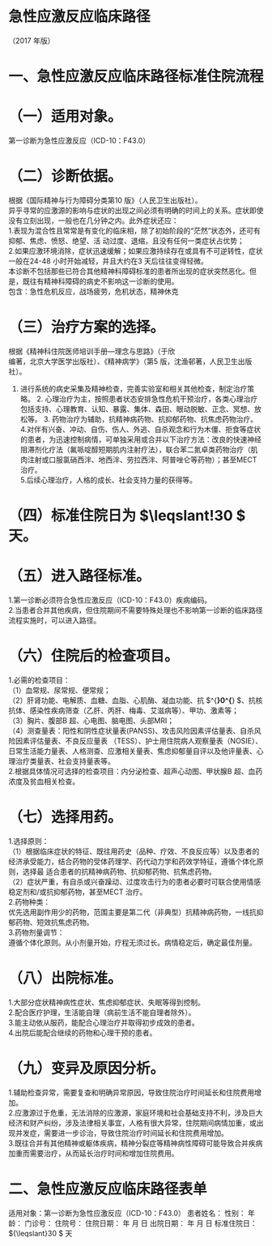 # 急性应激反应临床路径  
（2017 年版）  
# 一、急性应激反应临床路径标准住院流程  
# （一）适用对象。  
第一诊断为急性应激反应（ICD-10：F43.0）  
# （二）诊断依据。  
根据《国际精神与行为障碍分类第10 版》（人民卫生出版社）。  
异乎寻常的应激源的影响与症状的出现之间必须有明确的时间上的关系。症状即使没有立刻出现，一般也在几分钟之内。此外症状还应：  
1.表现为混合性且常常是有变化的临床相，除了初始阶段的“茫然”状态外，还可有抑郁、焦虑、愤怒、绝望、活 动过度、退缩，且没有任何一类症状占优势；  
2.如果应激环境消除，症状迅速缓解；如果应激持续存在或具有不可逆转性，症状一般在24-48 小时开始减轻，并且大约在3 天后往往变得轻微。  
本诊断不包括那些已符合其他精神科障碍标准的患者所出现的症状突然恶化。但是，既往有精神科障碍的病史不影响这一诊断的使用。  
包含：急性危机反应，战场疲劳，危机状态，精神休克  
# （三）治疗方案的选择。  
根据《精神科住院医师培训手册—理念与思路》（于欣  
编著，北京大学医学出版社）、《精神病学》（第5 版，沈渔邨著，人民卫生出版社）。  
1. 进行系统的病史采集及精神检查，完善实验室和相关其他检查，制定治疗策略。 2. 心理治疗为主，按照患者状态安排急性危机干预治疗，各类心理治疗包括支持、心理教育、认知、暴露、集体、森田、眼动脱敏、正念、冥想、放松等。 3. 药物治疗为辅助，抗精神病药物、抗抑郁药物、抗焦虑药物治疗。  
4.对伴有兴奋、冲动、自伤、伤人、外逃、自杀观念和行为木僵、拒食等症状的患者，为迅速控制病情，可单独采用或合并以下治疗方法：改良的快速神经阻滞剂化疗法（氟哌啶醇短期肌内注射疗法），联合苯二氮卓类药物治疗（肌肉注射或口服氯硝西泮、地西泮、劳拉西泮、阿普唑仑等药物）；甚至MECT 治疗。  
5.后续心理治疗，人格的成长、社会支持力量的获得等。  
# （四）标准住院日为 $\leqslant\!30 $ 天。  
# （五）进入路径标准。  
1.第一诊断必须符合急性应激反应（ICD-10：F43.0）疾病编码。  
2.当患者合并其他疾病，但住院期间不需要特殊处理也不影响第一诊断的临床路径流程实施时，可以进入路径。  
# （六）住院后的检查项目。  
1.必需的检查项目：  
（1）血常规、尿常规、便常规；  
（2）肝肾功能、电解质、血糖、血脂、心肌酶、凝血功能、抗 $^{**}0^{**} $、抗核抗体、感染性疾病筛查（乙肝、丙肝、梅毒、艾滋病等）、甲功、激素等；  
（3）胸片、腹部B 超、心电图、脑电图、头部MRI；  
（4）测查量表：阳性和阴性症状量表(PANSS)、攻击风险因素评估量表、自杀风险因素评估量表、不良反应量表 （TESS）、护士用住院病人观察量表（NOSIE）、日常生活能力量表、人格测查、应激相关量表、焦虑抑郁量自评以及他评量表、心理治疗类量表、社会支持量表等。  
2.根据具体情况可选择的检查项目：内分泌检查、超声心动图、甲状腺B 超、血药浓度及贫血相关检查。  
# （七）选择用药。  
1.选择原则：  
（1）根据临床症状的特征、既往用药史（品种、疗效、不良反应等）以及患者的经济承受能力，结合药物的受体药理学、药代动力学和药效学特征，遵循个体化原则，选择最 适合患者的抗精神病药物、抗抑郁药物、抗焦虑药物。  
（2）症状严重，有自杀或兴奋躁动、过度攻击行为的患者必要时可联合使用情感稳定剂和/或抗抑郁药物，甚至MECT 治疗。  
2.药物种类：  
优先选用副作用少的药物，范围主要是第二代（非典型）抗精神病药物，一线抗抑郁药物、短效抗焦虑药物。  
3.药物剂量调节：  
遵循个体化原则。从小剂量开始，疗程无须过长。病情稳定后，确定最佳剂量。  
# （八）出院标准。  
1.大部分症状精神病性症状、焦虑抑郁症状、失眠等得到控制。  
2.配合医疗护理，生活能自理（病前生活不能自理者除外）。  
3.能主动依从服药，能配合心理治疗并取得初步成效的患者。  
4.出院后能配合继续的药物和心理干预的患者。  
# （九）变异及原因分析。  
1.辅助检查异常，需要复查和明确异常原因，导致住院治疗时间延长和住院费用增加。  
2.应激源过于危重，无法消除的应激源，家庭环境和社会基础支持不利，涉及巨大经济和财产纠纷，涉及法律相关事宜，人格有很大异常，住院期间病情加重，或出现并发症，需要进一步诊治，导致住院治疗时间延长和住院费用增加。  
3.既往合并有其他精神或躯体疾病，精神分裂症等精神病性障碍可能导致合并疾病加重而需要治疗，从而延长治疗时间和增加住院费用。  
# 二、急性应激反应临床路径表单  
适用对象：第一诊断为急性应激反应（ICD-10：F43.0） 患者姓名：                性别：     年龄：    门诊号：      住院号：       住院日期：  年  月  日    出院日期：  年  月  日       标准住院日： ${\leqslant}30 $ 天  
